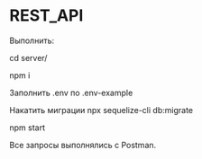# REST_API

Выполнить:

cd server/

npm i

Заполнить .env по .env-example

Накатить миграции npx sequelize-cli db:migrate

npm start

Все запросы выполнялись с Postman.
